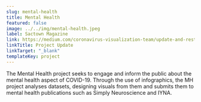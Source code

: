 ```yaml
---
slug: mental-health
title: Mental Health
featured: false
image: ../../img/mental-health.jpeg
label: Sactown Magazine
link: https://medium.com/coronavirus-visualization-team/update-and-restrucutre-mental-health-project-beb561eae6
linkTitle: Project Update
linkTarget: "_blank"
templateKey: project
---
```

The Mental Health project seeks to engage and inform the public about the mental health aspect of COVID-19. Through the use of infographics, the MH project analyses datasets, designing visuals from them and submits them to mental health publications such as Simply Neuroscience and IYNA.
